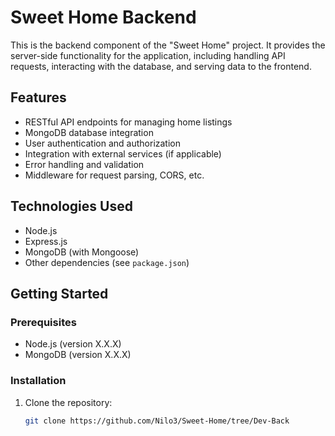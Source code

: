 # Sweet Home Backend

This is the backend component of the "Sweet Home" project. It provides the server-side functionality for the application, including handling API requests, interacting with the database, and serving data to the frontend.

## Features

- RESTful API endpoints for managing home listings
- MongoDB database integration
- User authentication and authorization
- Integration with external services (if applicable)
- Error handling and validation
- Middleware for request parsing, CORS, etc.

## Technologies Used

- Node.js
- Express.js
- MongoDB (with Mongoose)
- Other dependencies (see `package.json`)

## Getting Started

### Prerequisites

- Node.js (version X.X.X)
- MongoDB (version X.X.X)

### Installation

1. Clone the repository:

   ```bash
   git clone https://github.com/Nilo3/Sweet-Home/tree/Dev-Back
